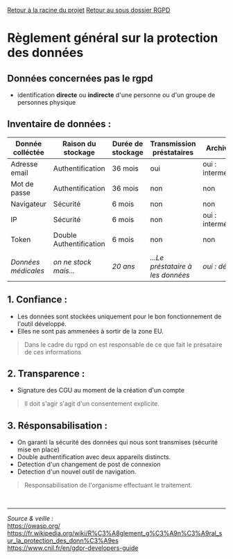 [Retour à la racine du projet](https://github.com/EPradillon/veille-informatique)
[Retour au sous dossier RGPD](https://github.com/EPradillon/veille-informatique/rgpd)

# Règlement général sur la protection des données

## Données concernées pas le rgpd 
- identification **directe** ou **indirecte** d'une personne ou d'un groupe de personnes physique

## Inventaire de données :

| **Donnée colléctée** 	| **Raison du stockage**  	| **Durée de stockage** 	| **Transmission préstataires** 	| **Archivage**      	|
|----------------------	|-------------------------	|-----------------------	|-------------------------------	|--------------------	|
| Adresse email        	| Authentification        	| 36 mois               	| oui                           	| oui : intermédaire 	|
| Mot de passe         	| Authentification        	| 36 mois               	| non                           	| non                	|
| Navigateur           	| Sécurité                	| 6 mois                	| non                           	| non                	|
| IP                   	| Sécurité                	| 6 mois                	| non                           	| oui : intermédaire 	|
| Token                	| Double Authentification 	| 6 mois                	| non                           	| non                	|
|                      	|                         	|                       	|                               	|                    	|
| *Données médicales*    	| *on ne stock mais...*     	| *20 ans*                	| *...Le préstataire à les données*  	| *oui : définitif*    	|

## 1. Confiance :
- Les données sont stockées uniquement pour le bon fonctionnement de l'outil développé.
- Elles ne sont pas ammenées à sortir de la zone EU.

> Dans le cadre du rgpd on est responsable de ce que fait le présataire de ces informations
## 2. Transparence :
- Signature des CGU au moment de la création d'un compte
> Il doit s'agir s'agit d'un consentement explicite.

## 3. Résponsabilisation :
- On garanti la sécurité des données qui nous sont transmises (sécurité mise en place)
- Double authentification avec deux appareils distincts.
- Detection d'un changement de post de connexion
- Detection d'un nouvel outil de navigation.
> Responsabilisation de l'organisme effectuant le traitement.
  
<br><hr>
  
*Source & veille :*  
https://owasp.org/  
https://fr.wikipedia.org/wiki/R%C3%A8glement_g%C3%A9n%C3%A9ral_sur_la_protection_des_donn%C3%A9es  
https://www.cnil.fr/en/gdpr-developers-guide








